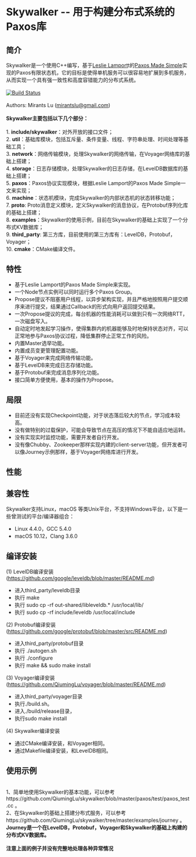 
# Skywalker -- 用于构建分布式系统的Paxos库
## 简介
Skywalker是一个使用C++编写，基于[Leslie Lamport](https://en.wikipedia.org/wiki/Leslie_Lamport)t的[Paxos Made Simple](http://lamport.azurewebsites.net/pubs/paxos-simple.pdf)实现的Paxos有限状态机，它的目标是使得单机服务可以很容易地扩展到多机服务，从而实现一个具有强一致性和高度容错能力的分布式系统。
<br/>
<br/>[![Build Status](https://travis-ci.org/QiumingLu/skywalker.svg?branch=master)](https://travis-ci.org/QiumingLu/skywalker)
<br/>
<br/>Authors: Mirants Lu (mirantslu@gmail.com)
<br/>
<br/>**Skywalker主要包括以下几个部分：**
<br/>
<br/>1. **include/skywalker**：对外开放的接口文件；
<br/>2. **util**：基础库模块，包括互斥量、条件变量、线程、字符串处理、时间处理等基础工具；
<br/>3. **network**：网络传输模块，处理Skywalker的网络传输，在Voyager网络库的基础上搭建；
<br/>4. **storage**：日志存储模块，处理Skywalker的日志存储，在LevelDB数据库的基础上搭建；
<br/>5. **paxos**：Paxos协议实现模块，根据Leslie Lamport的Paxos Made Simple一文来实现；
<br/>6. **machine**：状态机模块，完成Skywalker的内部状态机的状态转移功能；
<br/>7. **proto**: Proto消息定义模块，定义Skywalker的消息协议，在Protobuf序列化库的基础上搭建；
<br/>8. **examples**：Skywalker的使用示例，目前在Skywalker的基础上实现了一个分布式KV数据库；
<br/>9. **third_party**: 第三方库，目前使用的第三方库有：LevelDB，Protobuf，Voyager；
<br/>10. **cmake**：CMake编译文件。


## 特性
* 基于Leslie Lamport的Paxos Made Simple来实现。
* 一个Node节点实例可以同时运行多个Paxos Group。
* Propose提议不阻塞用户线程，以异步架构实现，并且严格地按照用户提交顺序来进行提交，结果通过Callback的形式向用户返回提交结果。
* 一次Propose提议的完成，每台机器的性能消耗可以做到只有一次网络RTT，一次磁盘写入。
* 自动定时地发起学习操作，使得集群内的机器能够及时地保持状态对齐，可以正常地参与Paxos协议过程，降低集群停止正常工作的风险。
* 内置Master选举功能。
* 内置成员变更管理配置功能。
* 基于Voyager来完成网络传输功能。
* 基于LevelDB来完成日志存储功能。
* 基于Protobuf来完成消息序列化功能。
* 接口简单方便使用，基本的操作为Propose。

## 局限
* 目前还没有实现Checkpoint功能，对于状态落后较大的节点，学习成本较高。
* 没有做特别的过载保护，可能会导致节点在高压的情况下不能自适应地运转。
* 没有实现实时监控功能，需要开发者自行开发。
* 没有像Chubby、Zookeeper那样实现内建的client-server功能，但开发者可以像Journey示例那样，基于Voyager网络库进行开发。

## 性能

## 兼容性
Skywalker支持Linux，macOS 等类Unix平台，不支持Windows平台，以下是一些曾测试的平台/编译器组合：
* Linux 4.4.0，GCC 5.4.0 
* macOS 10.12，Clang 3.6.0

## 编译安装
(1) LevelDB编译安装(https://github.com/google/leveldb/blob/master/README.md) 
* 进入third_party/leveldb目录 
* 执行 make 
* 执行 sudo cp -rf out-shared/libleveldb.* /usr/local/lib/ 
* 执行 sudo cp -rf include/leveldb /usr/local/include

(2) Protobuf编译安装(https://github.com/google/protobuf/blob/master/src/README.md) 
* 进入third_party/protobuf目录 
* 执行 ./autogen.sh
* 执行 ./configure 
* 执行 make && sudo make install

(3) Voyager编译安装(https://github.com/QiumingLu/voyager/blob/master/README.md) 
* 进入third_party/voyager目录
* 执行./build.sh。 
* 进入./build/release目录，
* 执行sudo make install

(4) Skywalker编译安装
* 通过CMake编译安装，和Voyager相同。 
* 通过Makefile编译安装，和LevelDB相同。

## 使用示例

<br />1、简单地使用Skywalker的基本功能，可以参考https://github.com/QiumingLu/skywalker/blob/master/paxos/test/paxos_test.cc 。
<br />2、在Skywalker的基础上搭建分布式服务，可以参考https://github.com/QiumingLu/skywalker/tree/master/examples/journey 。
<br />**Journey是一个在LevelDB，Protobuf，Voyager和Skywalker的基础上构建的分布式KV数据库。**
<br /><br />**注意上面的例子并没有完整地处理各种异常情况**
